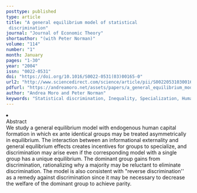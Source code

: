 ```yaml
---
posttype: published
type: article
title: "A general equilibrium model of statistical
 discrimination"
journal: "Journal of Economic Theory"
shortauthor: "(with Peter Norman)"
volume: "114"
number: "1"
month: January
pages: "1-30"
year: "2004"
issn: "0022-0531"
doi: "https://doi.org/10.1016/S0022-0531(03)00165-0"
url2: "http://www.sciencedirect.com/science/article/pii/S0022053103001650"
pdfurl: "https://andreamoro.net/assets/papers/a_general_equilibrium_model_of_statistical_discrimination.pdf"
author: "Andrea Moro and Peter Norman"
keywords: "Statistical discrimination, Inequality, Specialization, Human capital"
---
```

<li class='acc_hide'> <div class="title">Abstract</div>
We study a general equilibrium model with endogenous human capital formation
in which ex ante identical groups may be treated asymmetrically in equilibrium. The
interaction between an informational externality and general equilibrium effects creates
incentives for groups to specialize, and discrimination may arise even if the corresponding
model with a single group has a unique equilibrium. The dominant group gains from discrimination,
rationalizing why a majority may be reluctant to eliminate discrimination. The model
is also consistent with "reverse discrimination'' as a remedy against discrimination
since it may be necessary to decrease the welfare of the dominant group to achieve
parity.
</li>
